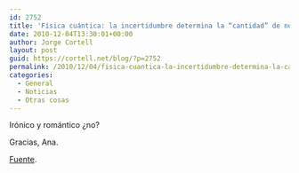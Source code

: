 ```yaml
---
id: 2752
title: 'Física cuántica: la incertidumbre determina la “cantidad” de no-localidad'
date: 2010-12-04T13:30:01+00:00
author: Jorge Cortell
layout: post
guid: https://cortell.net/blog/?p=2752
permalink: /2010/12/04/fisica-cuantica-la-incertidumbre-determina-la-cantidad-de-no-localidad/
categories:
  - General
  - Noticias
  - Otras cosas
---
```

Irónico y romántico ¿no?

Gracias, Ana.

<a title="https://www.plataformasinc.es/Noticias/Descubren-un-vinculo-sorpresa-entre-los-extranos-fenomenos-cuanticos" href="https://www.plataformasinc.es/Noticias/Descubren-un-vinculo-sorpresa-entre-los-extranos-fenomenos-cuanticos" target="_blank">Fuente</a>.